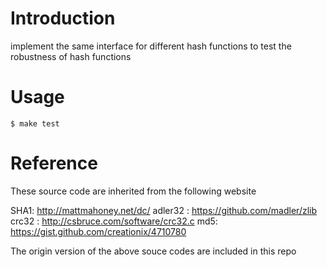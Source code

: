 
# Introduction

implement the same interface for different hash functions to test the robustness of hash functions

# Usage

`$ make test`

# Reference

These source code are inherited from the following website

SHA1: http://mattmahoney.net/dc/
adler32 : https://github.com/madler/zlib
crc32 : http://csbruce.com/software/crc32.c
md5: https://gist.github.com/creationix/4710780

The origin version of the above souce codes are included in this repo
